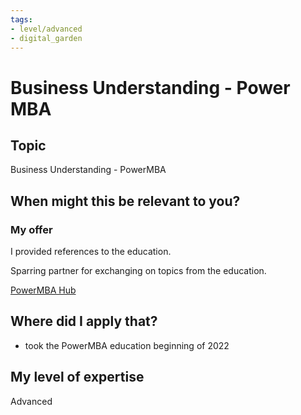 ```yaml
---
tags: 
- level/advanced
- digital_garden
---
```

# Business Understanding - Power MBA
## Topic

Business Understanding - PowerMBA

## When might this be relevant to you?

### My offer

I provided references to the education.

Sparring partner for exchanging on topics from the education.

[PowerMBA Hub](https://blinkist.atlassian.net/wiki/spaces/~578601152/pages/3379560550)

## Where did I apply that?

-   took the PowerMBA education beginning of 2022
    

## My level of expertise

Advanced